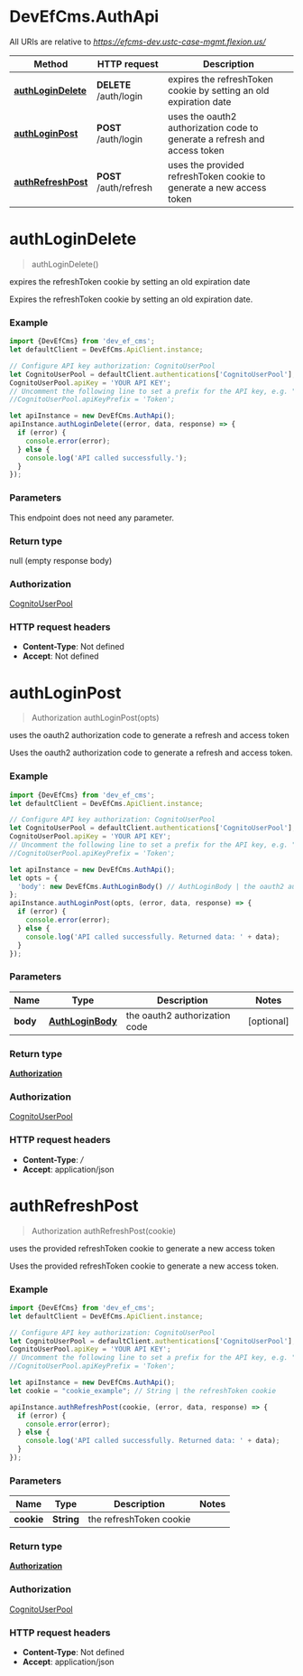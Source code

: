 # DevEfCms.AuthApi

All URIs are relative to *https://efcms-dev.ustc-case-mgmt.flexion.us/*

Method | HTTP request | Description
------------- | ------------- | -------------
[**authLoginDelete**](AuthApi.md#authLoginDelete) | **DELETE** /auth/login | expires the refreshToken cookie by setting an old expiration date
[**authLoginPost**](AuthApi.md#authLoginPost) | **POST** /auth/login | uses the oauth2 authorization code to generate a refresh and access token
[**authRefreshPost**](AuthApi.md#authRefreshPost) | **POST** /auth/refresh | uses the provided refreshToken cookie to generate a new access token

<a name="authLoginDelete"></a>
# **authLoginDelete**
> authLoginDelete()

expires the refreshToken cookie by setting an old expiration date

Expires the refreshToken cookie by setting an old expiration date. 

### Example
```javascript
import {DevEfCms} from 'dev_ef_cms';
let defaultClient = DevEfCms.ApiClient.instance;

// Configure API key authorization: CognitoUserPool
let CognitoUserPool = defaultClient.authentications['CognitoUserPool'];
CognitoUserPool.apiKey = 'YOUR API KEY';
// Uncomment the following line to set a prefix for the API key, e.g. "Token" (defaults to null)
//CognitoUserPool.apiKeyPrefix = 'Token';

let apiInstance = new DevEfCms.AuthApi();
apiInstance.authLoginDelete((error, data, response) => {
  if (error) {
    console.error(error);
  } else {
    console.log('API called successfully.');
  }
});
```

### Parameters
This endpoint does not need any parameter.

### Return type

null (empty response body)

### Authorization

[CognitoUserPool](../README.md#CognitoUserPool)

### HTTP request headers

 - **Content-Type**: Not defined
 - **Accept**: Not defined

<a name="authLoginPost"></a>
# **authLoginPost**
> Authorization authLoginPost(opts)

uses the oauth2 authorization code to generate a refresh and access token

Uses the oauth2 authorization code to generate a refresh and access token. 

### Example
```javascript
import {DevEfCms} from 'dev_ef_cms';
let defaultClient = DevEfCms.ApiClient.instance;

// Configure API key authorization: CognitoUserPool
let CognitoUserPool = defaultClient.authentications['CognitoUserPool'];
CognitoUserPool.apiKey = 'YOUR API KEY';
// Uncomment the following line to set a prefix for the API key, e.g. "Token" (defaults to null)
//CognitoUserPool.apiKeyPrefix = 'Token';

let apiInstance = new DevEfCms.AuthApi();
let opts = { 
  'body': new DevEfCms.AuthLoginBody() // AuthLoginBody | the oauth2 authorization code
};
apiInstance.authLoginPost(opts, (error, data, response) => {
  if (error) {
    console.error(error);
  } else {
    console.log('API called successfully. Returned data: ' + data);
  }
});
```

### Parameters

Name | Type | Description  | Notes
------------- | ------------- | ------------- | -------------
 **body** | [**AuthLoginBody**](AuthLoginBody.md)| the oauth2 authorization code | [optional] 

### Return type

[**Authorization**](Authorization.md)

### Authorization

[CognitoUserPool](../README.md#CognitoUserPool)

### HTTP request headers

 - **Content-Type**: */*
 - **Accept**: application/json

<a name="authRefreshPost"></a>
# **authRefreshPost**
> Authorization authRefreshPost(cookie)

uses the provided refreshToken cookie to generate a new access token

Uses the provided refreshToken cookie to generate a new access token. 

### Example
```javascript
import {DevEfCms} from 'dev_ef_cms';
let defaultClient = DevEfCms.ApiClient.instance;

// Configure API key authorization: CognitoUserPool
let CognitoUserPool = defaultClient.authentications['CognitoUserPool'];
CognitoUserPool.apiKey = 'YOUR API KEY';
// Uncomment the following line to set a prefix for the API key, e.g. "Token" (defaults to null)
//CognitoUserPool.apiKeyPrefix = 'Token';

let apiInstance = new DevEfCms.AuthApi();
let cookie = "cookie_example"; // String | the refreshToken cookie

apiInstance.authRefreshPost(cookie, (error, data, response) => {
  if (error) {
    console.error(error);
  } else {
    console.log('API called successfully. Returned data: ' + data);
  }
});
```

### Parameters

Name | Type | Description  | Notes
------------- | ------------- | ------------- | -------------
 **cookie** | **String**| the refreshToken cookie | 

### Return type

[**Authorization**](Authorization.md)

### Authorization

[CognitoUserPool](../README.md#CognitoUserPool)

### HTTP request headers

 - **Content-Type**: Not defined
 - **Accept**: application/json

